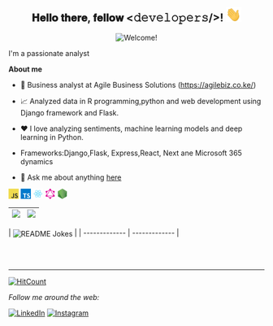 <div align="center">
<h2> 𝐇𝐞𝐥𝐥𝐨 𝐭𝐡𝐞𝐫𝐞, 𝐟𝐞𝐥𝐥𝐨𝐰 <𝚍𝚎𝚟𝚎𝚕𝚘𝚙𝚎𝚛𝚜/>! <img src="https://github.com/ABSphreak/ABSphreak/blob/master/gifs/Hi.gif" width="30"></h2>
</div>
<div align="center" width="50">

<img src="https://gist.githubusercontent.com/ZviMints/21c598c659081f9c0866e29a00bc2468/raw/05205bd01a980bfaaf4b81b8e5264d9fc127f73f/welcome.gif" alt="Welcome!" width="50%" height="200"/>

</div>

I'm a passionate analyst

**About me**

- 💼 Business analyst at Agile Business Solutions (https://agilebiz.co.ke/)

- 📈 Analyzed data in R programming,python and web development using Django framework and Flask.

- ❤️ I love analyzing sentiments, machine learning models and deep learning in Python.
- Frameworks:Django,Flask, Express,React, Next ane Microsoft 365 dynamics

- 💬 Ask me about anything [here](https://github.com/issues)


<code><img height="20" alt="javascript" src="https://raw.githubusercontent.com/github/explore/80688e429a7d4ef2fca1e82350fe8e3517d3494d/topics/javascript/javascript.png"></code>
<code><img height="20" alt="typescript" src="https://raw.githubusercontent.com/github/explore/80688e429a7d4ef2fca1e82350fe8e3517d3494d/topics/typescript/typescript.png"></code>
<code><img height="20" alt="react" src="https://raw.githubusercontent.com/github/explore/80688e429a7d4ef2fca1e82350fe8e3517d3494d/topics/react/react.png"></code>
<code><img height="20" alt="graphql" src="https://raw.githubusercontent.com/github/explore/5c058a388828bb5fde0bcafd4bc867b5bb3f26f3/topics/graphql/graphql.png"></code>
<code><img height="20" alt="nodejs" src="https://raw.githubusercontent.com/github/explore/80688e429a7d4ef2fca1e82350fe8e3517d3494d/topics/nodejs/nodejs.png"></code>    

| <img src="https://github-readme-streak-stats.herokuapp.com?user=W-lucas&theme=gotham" /> | <img src="https://github-readme-stats.vercel.app/api?username=W-lucas&theme=gotham&custom_title=W-lucas%20github%20stats" /> |
| ------------- | ------------- |

 | <img align="center" src="https://readme-jokes.vercel.app/api?bgColor=%23073b4c&textColor=%2306d6a0&aColor=%2306d6a0&borderColor=%2306d6a0" alt="README Jokes"> |
| ------------- | ------------- |



</br>
</br>


---
[![HitCount](http://hits.dwyl.com/W-lucas/W-lucas.svg)](http://hits.dwyl.com/W-lucas/W-lucas)

<i>Follow me around the web:</i><br>

<a href="https://www.linkedin.com/in/lucas-wangila" target="_blank"><img src="https://img.shields.io/badge/LinkedIn-%230077B5.svg?&style=flat-square&logo=linkedin&logoColor=white" alt="LinkedIn"></a>
<a href="https://www.instagram.com/Lucaswangila" target="_blank"><img src="https://img.shields.io/badge/Instagram-%23E4405F.svg?&style=flat-square&logo=instagram&logoColor=white" alt="Instagram"></a>



</div>
